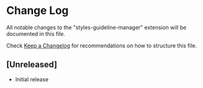 # Change Log

All notable changes to the "styles-guideline-manager" extension will be documented in this file.

Check [Keep a Changelog](http://keepachangelog.com/) for recommendations on how to structure this file.

## [Unreleased]

- Initial release